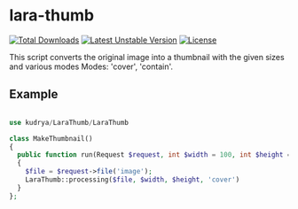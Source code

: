 # lara-thumb
[![Total Downloads](https://poser.pugx.org/alex-kudrya/lara-thumb/downloads)](//packagist.org/packages/alex-kudrya/lara-thumb) [![Latest Unstable Version](https://poser.pugx.org/alex-kudrya/lara-thumb/v/unstable)](//packagist.org/packages/alex-kudrya/lara-thumb) 
[![License](https://poser.pugx.org/alex-kudrya/lara-thumb/license)](//packagist.org/packages/alex-kudrya/lara-thumb)

This script converts the original image into a thumbnail with the given sizes and various modes
Modes: 'cover', 'contain'.

## Example

```PHP

use kudrya/LaraThumb/LaraThumb

class MakeThumbnail()
{
  public function run(Request $request, int $width = 100, int $height = 100)
  {
    $file = $request->file('image');
    LaraThumb::processing($file, $width, $height, 'cover')
  }
};
```
